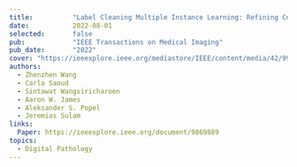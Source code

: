 ```yaml
---
title:          "Label Cleaning Multiple Instance Learning: Refining Coarse Annotations on Single Whole-Slide Images"
date:           2022-08-01
selected:       false
pub:            "IEEE Transactions on Medical Imaging"
pub_date:       "2022"
cover: "https://ieeexplore.ieee.org/mediastore/IEEE/content/media/42/9969446/9869889/wang1-3202759-small.gif"
authors:
  - Zhenzhen Wang
  - Carla Saoud
  - Sintawat Wangsiricharoen
  - Aaron W. James
  - Aleksander S. Popel
  - Jeremias Sulam
links:
  Paper: https://ieeexplore.ieee.org/document/9869889
topics:
  - Digital Pathology
---
```

